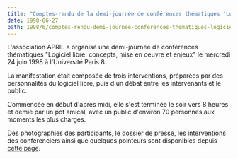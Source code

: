 ```yaml
---
title: "Comptes-rendu de la demi-journée de conférences thématiques 'Logiciel libre: concepts, mise en oeuvre et enjeux' organisée par APRIL"
date: 1998-06-27
path: 1998/6/comptes-rendu-demi-journee-conferences-thematiques-logiciel-libre-concepts-mise-oeuvre-enjeux-organisee-par-april
---
```


<P>
L'association APRIL a organisé une demi-journée de conférences thématiques
"Logiciel libre: concepts, mise en oeuvre et enjeux" le mercredi 24 juin
1998 à l'Université Paris 8.  </P>

<P> La manifestation était composée de trois interventions, préparées
par des personnalités du logiciel libre, puis d'un débat entre les
intervenants et le public.  </P>

<P> Commencée en début d'après midi, elle s'est terminée le soir vers 8
heures et demie par un pot amical, avec un public d'environ 70 personnes
aux moments les plus chargés.  </P>

<P> Des photographies des participants, le dossier de presse, les
interventions des conférenciers ainsi que quelques pointeurs sont
disponibles depuis <A HREF="http://www.april.org/Actions/Journee/">cette
page</A>.  </P>


